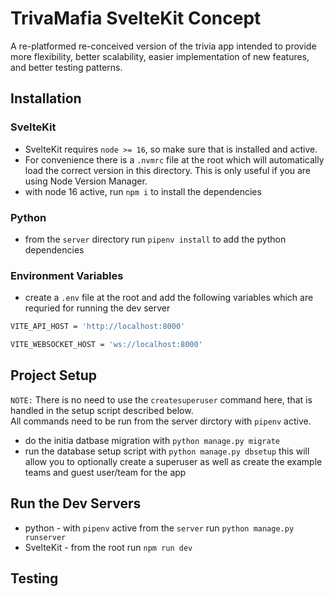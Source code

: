 # TrivaMafia SvelteKit Concept

A re-platformed re-conceived version of the trivia app intended to provide more flexibility, better scalability, easier implementation of new features, and better testing patterns.

## Installation

### SvelteKit

-   SvelteKit requires `node >= 16`, so make sure that is installed and active.
-   For convenience there is a `.nvmrc` file at the root which will automatically load the correct version in this directory. This is only useful if you are using Node Version Manager.
-   with node 16 active, run `npm i` to install the dependencies

### Python

-   from the `server` directory run `pipenv install` to add the python dependencies

### Environment Variables

-   create a `.env` file at the root and add the following variables which are requried for running the dev server

```bash
VITE_API_HOST = 'http://localhost:8000'

VITE_WEBSOCKET_HOST = 'ws://localhost:8000'
```

## Project Setup

`NOTE:` There is no need to use the `createsuperuser` command here, that is handled in the setup script described below.\
All commands need to be run from the server dirctory with `pipenv` active.

-   do the initia datbase migration with `python manage.py migrate`
-   run the database setup script with `python manage.py dbsetup` this will allow you to optionally create a superuser as well as create the example teams and guest user/team for the app

## Run the Dev Servers

-   python - with `pipenv` active from the `server` run `python manage.py runserver`
-   SvelteKit - from the root run `npm run dev`

## Testing
